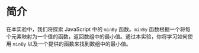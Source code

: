 # 简介

在本实验中，我们将探索 JavaScript 中的 `minBy` 函数。`minBy` 函数根据一个将每个元素映射为一个值的函数，返回数组中的最小值。通过本实验，你将学习如何使用 `minBy` 以及一个提供的函数来找到数组中的最小值。
